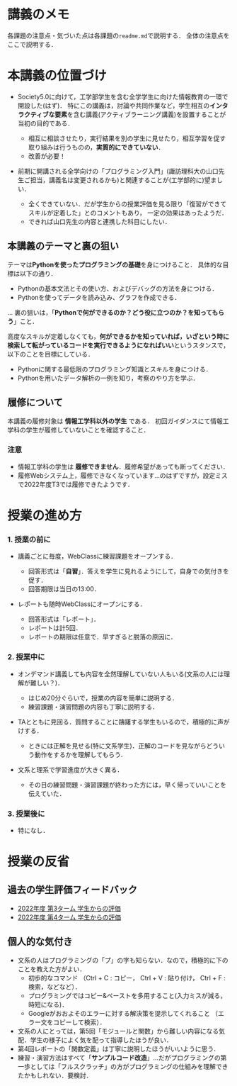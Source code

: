 # 講義のメモ

各課題の注意点・気づいた点は各課題の`readme.md`で説明する．
全体の注意点をここで説明する．

# 本講義の位置づけ

- Society5.0に向けて，工学部学生を含む全学学生に向けた情報教育の一環で開設した(はず)．
特にこの講義は，討論や共同作業など，学生相互の**インタラクティブな要素**を含む講義(アクティブラーニング講義)を設置することが当初の目的である．  

  - 相互に相談させたり，実行結果を別の学生に見せたり，相互学習を促す取り組みは行うものの，**実質的にできていない**．  
  - 改善が必要！

- 前期に開講される全学向けの「プログラミング入門」(諏訪理科大の山口先生ご担当，講義名は変更されるかも)と関連することが(工学部的に)望ましい．  

  - 全くできていない．だが学生からの授業評価を見る限り「復習ができてスキルが定着した」とのコメントもあり，
一定の効果はあったようだ．  
  - できれば山口先生の内容と連携した科目にしたい．

## 本講義のテーマと裏の狙い

テーマは**Pythonを使ったプログラミングの基礎**を身につけること．
具体的な目標は以下の通り．
- Pythonの基本文法とその使い方、およびデバッグの方法を身につける．
- Pythonを使ってデータを読み込み、グラフを作成できる．

... 裏の狙いは，「**Pythonで何ができるのか？どう役に立つのか？を知ってもらう**」こと．

高度なスキルが定着しなくても，**何ができるかを知っていれば，いざという時に検索して転がっているコードを実行できるようになればいい**というスタンスで，以下のことを目標にしている．

- Pythonに関する最低限のプログラミング知識とスキルを身につける．
- Pythonを用いたデータ解析の一例を知り，考察のやり方を学ぶ．


## 履修について

本講義の履修対象は **情報工学科以外の学生** である．
初回ガイダンスにて情報工学科の学生が履修していないことを確認すること．

### 注意
- 情報工学科の学生は **履修できません**．履修希望があっても断ってください．
- 履修Webシステム上，履修できなくなっています…のはずですが，設定ミスで2022年度T3では履修できたようです．

# 授業の進め方

### 1. 授業の前に

- 講義ごとに毎度，WebClassに練習課題をオープンする．
  - 回答形式は「**自習**」．答えを学生に見れるようにして，自身での気付きを促す．
  - 回答期限は当日の13:00．

- レポートも随時WebClassにオープンにする．
  - 回答形式は「レポート」．
  - レポートは計5回．
  - レポートの期限は任意で．早すぎると脱落の原因に．

### 2. 授業中に

- オンデマンド講義しても内容を全然理解していない人もいる(文系の人には理解が難しい？)．
  - はじめ20分ぐらいで，授業の内容を簡単に説明する．
  - 練習課題・演習問題の内容も丁寧に説明する．

- TAとともに見回る．質問することに躊躇する学生もいるので，積極的に声がけする．
  - ときには正解を見せる(特に文系学生)．正解のコードを見ながらどういう動作をするかを理解してもらう．

- 文系と理系で学習進度が大きく異る．
  - その日の練習問題・演習課題が終わった方には，早く帰っていいことを伝えていた．

### 3. 授業後に

- 特になし．

# 授業の反省

## 過去の学生評価フィードバック

- [2022年度 第3ターム 学生からの評価](https://github.com/YosukeSugiura/Introduction_to_Programming/blob/minor_v2/2022_feedback/%5BXZ650011%5DAL1_%E3%83%97%E3%83%AD%E3%82%B0%E3%83%A9%E3%83%9F%E3%83%B3%E3%82%B0%E5%85%A5%E9%96%80_T3.pdf)
- [2022年度 第4ターム 学生からの評価](https://github.com/YosukeSugiura/Introduction_to_Programming/blob/minor_v2/2022_feedback/%5BXZ650012%5DAL1_%E3%83%97%E3%83%AD%E3%82%B0%E3%83%A9%E3%83%9F%E3%83%B3%E3%82%B0%E5%85%A5%E9%96%80_T4.pdf)

## 個人的な気付き

- 文系の人はプログラミングの「プ」の字も知らない．なので，積極的に下のことを教えた方がよい．
  - 初歩的なコマンド （Ctrl + C : コピー， Ctrl + V : 貼り付け， Ctrl + F : 検索，などなど）．
  - プログラミングではコピー&ペーストを多用すること(入力ミスが減る，時短になる)．
  - Googleがおおよそのエラーに対する解決策を提示してくれること （エラー文をコピーして検索）．
- 文系の人にとっては，第5回「モジュールと関数」から難しい内容になる気配．学生の様子によく気を配って指導したほうが良い．
- 第4回レポートの「関数定義」は丁寧に説明したほうがいいように思う．
- 練習・演習方法はすべて「**サンプルコード改造**」…だがプログラミングの第一歩としては「フルスクラッチ」の方がプログラミングの仕組みを理解できたかもしれない．要検討．
